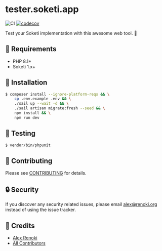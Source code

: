 tester.soketi.app
=================

![CI](https://github.com/soketi/tester/workflows/CI/badge.svg?branch=master)
[![codecov](https://codecov.io/gh/soketi/tester/branch/master/graph/badge.svg?token=b12HgFrUV3)](https://codecov.io/gh/soketi/tester)

Test your Soketi implementation with this awesome web tool. 🥰

## 🙌 Requirements

- PHP 8.1+
- Soketi 1.x+

## 🚀 Installation

```bash
$ composer install --ignore-platform-reqs && \
    cp .env.example .env && \
    ./sail up --wait -d && \
    ./sail artisan migrate:fresh --seed && \
    npm install && \
    npm run dev
```

## 🐛 Testing

``` bash
$ vendor/bin/phpunit
```

## 🤝 Contributing

Please see [CONTRIBUTING](CONTRIBUTING.md) for details.

## 🔒  Security

If you discover any security related issues, please email alex@renoki.org instead of using the issue tracker.

## 🎉 Credits

- [Alex Renoki](https://github.com/rennokki)
- [All Contributors](../../contributors)
